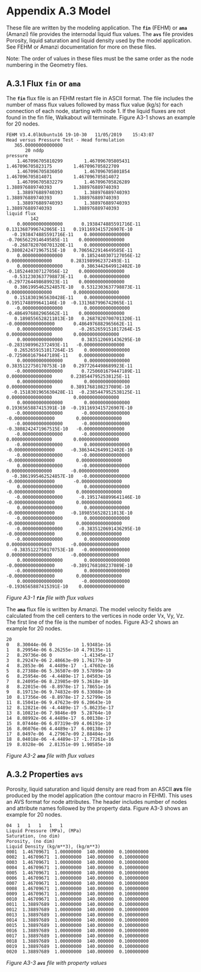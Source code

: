 # Appendix A.3  Model

These file are written by the modeling application. The **`fin`** (FEHM) or **`ama`** (Amanzi) file provides the internodal liquid flux values. The **`avs`** file provides Porosity, liquid saturation and liquid density used by the model application. See FEHM or Amanzi documentation for more on these files. 

Note: The order of values in these files must be the same order as the node numbering in the Geometry files.


## A.3.1 Flux **`fin`** or **`ama`**

The **`fin`** flux file is an FEHM restart file in ASCII format. 
The file includes the number of mass flux values followed by mass flux value (kg/s) for each connection of each node, starting with node 1.
If the liquid fluxes are not found in the fin file, Walkabout will terminate.
Figure A3-1 shows an example for 20 nodes.

```
FEHM V3.4.0lbUbuntu16 19-10-30   11/05/2019    15:43:07
Head versus Pressure Test - Head formulation                                    
   365.00000000000000     
       20 nddp
pressure   
    1.467096705810299        1.467096705805431        1.467096705823175        1.467096705822709    
    1.467096705836050        1.467096705801854        1.467096705814071        1.467096705814072    
    1.467096705832279        1.467096705826289        1.388976889740393        1.388976889740393    
    1.388976889740393        1.388976889740393        1.388976889740393        1.388976889740393    
    1.388976889740393        1.388976889740393        1.388976889740393        1.388976889740393    
liquid flux
         142
    0.000000000000000       0.1938474885591716E-11   0.1313687996742065E-11   0.1911693415726907E-10
  -0.1938474885591716E-11    0.000000000000000      -0.7065622914649585E-11    0.000000000000000    
  -0.2687820700701320E-11    0.000000000000000       0.3808242471967515E-10   0.7065622914649585E-11
    0.000000000000000       0.1852440307127056E-12    0.000000000000000       0.2831989962372493E-11
    0.000000000000000       0.3863442649912402E-10  -0.1852440307127056E-12    0.000000000000000    
  -0.5312303637798873E-11    0.000000000000000      -0.2977264498689923E-11    0.000000000000000    
   0.3861995462524857E-10   0.5312303637798873E-11    0.000000000000000        0.000000000000000    
   0.1518301965630428E-11    0.000000000000000       0.1951748899641146E-10  -0.1313687996742065E-11
   -0.000000000000000        0.000000000000000      -0.4864976882965662E-11    0.000000000000000    
   0.1898556528211013E-10   0.2687820700701320E-11   -0.000000000000000       0.4864976882965662E-11
    0.000000000000000      -0.2652659151017264E-15    0.000000000000000        0.000000000000000    
    0.000000000000000       0.3835120691436295E-10  -0.2831989962372493E-11   -0.000000000000000    
   0.2652659151017264E-15    0.000000000000000      -0.7250601679447189E-11    0.000000000000000    
    0.000000000000000        0.000000000000000       0.3835122750170753E-10   0.2977264498689923E-11
   -0.000000000000000       0.7250601679447189E-11    0.000000000000000       0.2385447952538125E-11
    0.000000000000000        0.000000000000000        0.000000000000000       0.3891768108237089E-10
  -0.1518301965630428E-11  -0.2385447952538125E-11    0.000000000000000        0.000000000000000    
    0.000000000000000        0.000000000000000       0.1936565887415391E-10  -0.1911693415726907E-10
   -0.000000000000000       -0.000000000000000       -0.000000000000000        0.000000000000000    
   -0.000000000000000       -0.000000000000000      -0.3808242471967515E-10   -0.000000000000000    
   -0.000000000000000       -0.000000000000000        0.000000000000000        0.000000000000000    
   -0.000000000000000        0.000000000000000       -0.000000000000000      -0.3863442649912402E-10
   -0.000000000000000       -0.000000000000000       -0.000000000000000        0.000000000000000    
    0.000000000000000       -0.000000000000000        0.000000000000000       -0.000000000000000    
  -0.3861995462524857E-10   -0.000000000000000       -0.000000000000000       -0.000000000000000    
    0.000000000000000        0.000000000000000       -0.000000000000000        0.000000000000000    
   -0.000000000000000      -0.1951748899641146E-10   -0.000000000000000        0.000000000000000    
    0.000000000000000        0.000000000000000       -0.000000000000000      -0.1898556528211013E-10
   -0.000000000000000        0.000000000000000       -0.000000000000000        0.000000000000000    
   -0.000000000000000      -0.3835120691436295E-10   -0.000000000000000        0.000000000000000    
   -0.000000000000000        0.000000000000000        0.000000000000000       -0.000000000000000    
  -0.3835122750170753E-10   -0.000000000000000        0.000000000000000       -0.000000000000000    
    0.000000000000000        0.000000000000000       -0.000000000000000      -0.3891768108237089E-10
   -0.000000000000000        0.000000000000000       -0.000000000000000        0.000000000000000    
    0.000000000000000       -0.000000000000000      -0.1936565887415391E-10    0.000000000000000   
```
*Figure A3-1 **`fin`** file with flux values* 


The **`ama`** flux file is written by Amanzi. The model velocity fields are calculated from the cell centers to the vertices in node order Vx, Vy, Vz. 
The first line of the file is the number of nodes.
Figure A3-2 shows an example for 20 nodes.

```
20
0	8.30044e-06	0	        1.93481e-16
1	8.29954e-06	6.26255e-10	4.79135e-11
2	8.29736e-06	0	        -1.41345e-17
3	8.29247e-06	2.48663e-09	1.76177e-10
4	8.2853e-06	4.4489e-17	-1.47602e-16
5	8.27388e-06	5.36507e-09	3.57899e-10
6	8.25954e-06	-4.4489e-17	1.04503e-16
7	8.24095e-06	8.23985e-09	5.3618e-10
8	8.22015e-06	-8.8978e-17	1.78651e-16
9	8.19713e-06	9.74832e-09	6.33088e-10
10	8.17356e-06	-8.8978e-17	2.52799e-16
11	8.15041e-06	9.47623e-09	6.20643e-10
12	8.12821e-06	-4.4489e-17	-5.86235e-17
13	8.10821e-06	7.9846e-09	5.28764e-10
14	8.08992e-06	4.4489e-17	6.00138e-17
15	8.07444e-06	6.07319e-09	4.06191e-10
16	8.06076e-06	4.4489e-17	6.00138e-17
17	8.0497e-06	4.27967e-09	2.88404e-10
18	8.04018e-06	-4.4489e-17	-1.77261e-16
19	8.0328e-06	2.81351e-09	1.90585e-10
```
*Figure A3-2 **`ama`** file with flux values* 



## A.3.2 Properties  **`avs`** 

Porosity, liquid saturation and liquid density are read from an ASCII **avs** file produced by the model application (the contour macro in FEHM). 
This uses an AVS format for node attributes. The header includes number of nodes and attribute names followed by the property data.
Figure A3-3 shows an example for 20 nodes.

```
04  1   1   1   1   1
Liquid Pressure (MPa), (MPa)
Saturation, (no dim)
Porosity, (no dim)
Liquid Density (kg/m**3), (kg/m**3)
0001  1.46709671  1.00000000  140.000000  0.100000000
0002  1.46709671  1.00000000  140.000000  0.100000000
0003  1.46709671  1.00000000  140.000000  0.100000000
0004  1.46709671  1.00000000  140.000000  0.100000000
0005  1.46709671  1.00000000  140.000000  0.100000000
0006  1.46709671  1.00000000  140.000000  0.100000000
0007  1.46709671  1.00000000  140.000000  0.100000000
0008  1.46709671  1.00000000  140.000000  0.100000000
0009  1.46709671  1.00000000  140.000000  0.100000000
0010  1.46709671  1.00000000  140.000000  0.100000000
0011  1.38897689  1.00000000  140.000000  0.100000000
0012  1.38897689  1.00000000  140.000000  0.100000000
0013  1.38897689  1.00000000  140.000000  0.100000000
0014  1.38897689  1.00000000  140.000000  0.100000000
0015  1.38897689  1.00000000  140.000000  0.100000000
0016  1.38897689  1.00000000  140.000000  0.100000000
0017  1.38897689  1.00000000  140.000000  0.100000000
0018  1.38897689  1.00000000  140.000000  0.100000000
0019  1.38897689  1.00000000  140.000000  0.100000000
0020  1.38897689  1.00000000  140.000000  0.100000000
```
*Figure A3-3 **`avs`** file with property values* 
